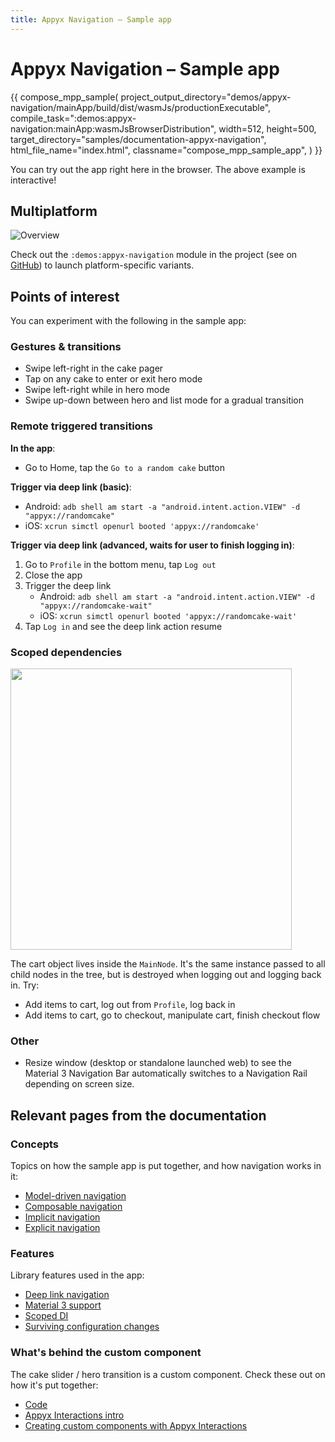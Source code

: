 ```yaml
---
title: Appyx Navigation – Sample app
---
```


# Appyx Navigation – Sample app

{{
    compose_mpp_sample(
        project_output_directory="demos/appyx-navigation/mainApp/build/dist/wasmJs/productionExecutable",
        compile_task=":demos:appyx-navigation:mainApp:wasmJsBrowserDistribution",
        width=512,
        height=500,
        target_directory="samples/documentation-appyx-navigation",
        html_file_name="index.html",
        classname="compose_mpp_sample_app",
    )
}}

You can try out the app right here in the browser. The above example is interactive!


## Multiplatform

![Overview](/appyx/assets/navigation/sample-app.png)

Check out the `:demos:appyx-navigation` module in the project (see on [GitHub](https://github.com/bumble-tech/appyx/tree/2.x/demos/appyx-navigation)) to launch platform-specific variants.


## Points of interest

You can experiment with the following in the sample app:

### Gestures & transitions

- Swipe left-right in the cake pager
- Tap on any cake to enter or exit hero mode
- Swipe left-right while in hero mode
- Swipe up-down between hero and list mode for a gradual transition


### Remote triggered transitions

**In the app**:

- Go to Home, tap the `Go to a random cake` button


**Trigger via deep link (basic)**:

- Android: `adb shell am start -a "android.intent.action.VIEW" -d "appyx://randomcake"`
- iOS: `xcrun simctl openurl booted 'appyx://randomcake'`


**Trigger via deep link (advanced, waits for user to finish logging in)**:

1. Go to `Profile` in the bottom menu, tap `Log out`
2. Close the app 
3. Trigger the deep link
    - Android: `adb shell am start -a "android.intent.action.VIEW" -d "appyx://randomcake-wait"`
    - iOS: `xcrun simctl openurl booted 'appyx://randomcake-wait'`
4. Tap `Log in` and see the deep link action resume


### Scoped dependencies

<img src="/appyx/assets/navigation/cake-app-tree.png" width="450">

The cart object lives inside the `MainNode`. It's the same instance passed to all child nodes in the tree, but is destroyed when logging out and logging back in. Try:

- Add items to cart, log out from `Profile`, log back in
- Add items to cart, go to checkout, manipulate cart, finish checkout flow


### Other

- Resize window (desktop or standalone launched web) to see the Material 3 Navigation Bar automatically switches to a Navigation Rail depending on screen size.


## Relevant pages from the documentation

### Concepts

Topics on how the sample app is put together, and how navigation works in it: 

- [Model-driven navigation](concepts/model-driven-navigation.md)
- [Composable navigation](concepts/composable-navigation.md)
- [Implicit navigation](concepts/implicit-navigation.md)
- [Explicit navigation](concepts/explicit-navigation.md)

### Features

Library features used in the app:

- [Deep link navigation](features/deep-linking.md)
- [Material 3 support](features/material3.md)
- [Scoped DI](features/scoped-di.md)
- [Surviving configuration changes](features/surviving-configuration-changes.md)


### What's behind the custom component

The cake slider / hero transition is a custom component. Check these out on how it's put together:

- [Code](https://github.com/bumble-tech/appyx/tree/2.x/demos/appyx-navigation/common/src/commonMain/kotlin/com/bumble/appyx/navigation/component/spotlighthero)
- [Appyx Interactions intro](../interactions/index.md)
- [Creating custom components with Appyx Interactions](../interactions/appyxcomponent.md)


